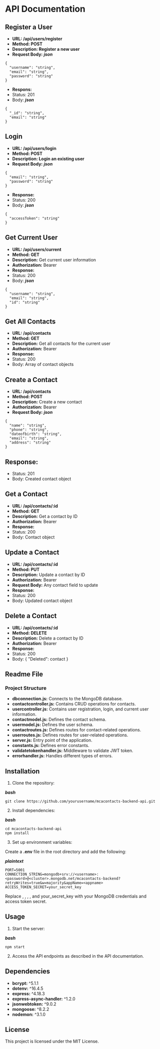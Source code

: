 # API Documentation

## Register a User
- **URL: /api/users/register**
- **Method: POST**
- **Description: Register a new user**
- **Request Body:**
***json***
```
{
  "username": "string",
  "email": "string",
  "password": "string"
}
```
- **Respons:**
- Status: 201
- Body:
***json***
```
{
  "_id": "string",
  "email": "string"
}
```

## Login
- **URL: /api/users/login**
- **Method: POST**
- **Description: Login an existing user**
- **Request Body:**
***json***
```
{
  "email": "string",
  "password": "string"
}
```
- **Response:**
- Status: 200
- Body:
***json***
```
{
  "accessToken": "string"
}
```

## Get Current User
- **URL: /api/users/current**
- **Method: GET**
- **Description:** Get current user information
- **Authorization:** Bearer <accessToken>
- **Response:**
- Status: 200
- Body:
***json***
```
{
  "username": "string",
  "email": "string",
  "id": "string"
}
```

## Get All Contacts
- **URL: /api/contacts**
- **Method: GET**
- **Description:** Get all contacts for the current user
- **Authorization:** Bearer <accessToken>
- **Response:**
- Status: 200
- Body: Array of contact objects

## Create a Contact
- **URL: /api/contacts**
- **Method: POST**
- **Description:** Create a new contact
- **Authorization:** Bearer <accessToken>
- **Request Body:**
***json***
```
{
  "name": "string",
  "phone": "string",
  "dateofbirth": "string",
  "email": "string",
  "address": "string"
}
```

## Response:
- Status: 201
- Body: Created contact object

## Get a Contact
- **URL: /api/contacts/:id**
- **Method: GET**
- **Description:** Get a contact by ID
- **Authorization:** Bearer <accessToken>
- **Response:**
- Status: 200
- Body: Contact object

## Update a Contact
- **URL: /api/contacts/:id**
- **Method: PUT**
- **Description:** Update a contact by ID
- **Authorization:** Bearer <accessToken>
- **Request Body:** Any contact field to update
- **Response:**
- Status: 200
- Body: Updated contact object

## Delete a Contact
- **URL: /api/contacts/:id**
- **Method: DELETE**
- **Description:** Delete a contact by ID
- **Authorization:** Bearer <accessToken>
- **Response:**
- Status: 200
- Body: { "Deleted": contact }

## Readme File
### Project Structure
- **dbconnection.js:** Connects to the MongoDB database.
- **contactcontroller.js:** Contains CRUD operations for contacts.
- **usercontroller.js:** Contains user registration, login, and current user information.
- **contactmodel.js:** Defines the contact schema.
- **usermodel.js:** Defines the user schema.
- **contactroutes.js:** Defines routes for contact-related operations.
- **userroutes.js:** Defines routes for user-related operations.
- **server.js:** Entry point of the application.
- **constants.js:** Defines error constants.
- **validatetokenhandler.js:** Middleware to validate JWT token.
- **errorhandler.js:** Handles different types of errors.

## Installation
1. Clone the repository:

***bash***
```
git clone https://github.com/yourusername/mcacontacts-backend-api.git
```
2. Install dependencies:

***bash***
```
cd mcacontacts-backend-api
npm install
```
3. Set up environment variables:

Create a **.env** file in the root directory and add the following:

***plaintext***
```
PORT=5001
CONNECTION_STRING=mongodb+srv://<username>:<password>@<cluster>.mongodb.net/mcacontacts-backend?retryWrites=true&w=majority&appName=<appname>
ACCESS_TOKEN_SECRET=your_secret_key
```
Replace <username>, <password>, <cluster>, <appname>, and your_secret_key with your MongoDB credentials and access token secret.

## Usage
1. Start the server:

***bash***
```
npm start
```
2. Access the API endpoints as described in the API documentation.

## Dependencies
- **bcrypt:** ^5.1.1
- **dotenv:** ^16.4.5
- **express:** ^4.18.3
- **express-async-handler:** ^1.2.0
- **jsonwebtoken:** ^9.0.2
- **mongoose:** ^8.2.2
- **nodemon:** ^3.1.0

## License
This project is licensed under the MIT License.
